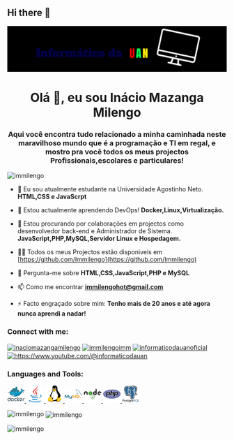 ## Hi there 👋
![Meu Bunner](https://github.com/Immilengo/Comercio/blob/main/imagens/bunner.png?raw=true)
<!--
**Immilengo/immilengo** is a ✨ _special_ ✨ repository because its `README.md` (this file) appears on your GitHub profile.

Here are some ideas to get you started:

- 🔭 I’m currently working on ...
- 🌱 I’m currently learning ...
- 👯 I’m looking to collaborate on ...
- 🤔 I’m looking for help with ...
- 💬 Ask me about ...
- 📫 How to reach me: ...
- 😄 Pronouns: ...
- ⚡ Fun fact: ...
-->
<h1 align="center">Olá 👋, eu sou Inácio Mazanga Milengo</h1>
<h3 align="center">Aqui você encontra tudo relacionado a minha caminhada neste maravilhoso mundo que é a programação e TI em regal, e mostro pra você todos os meus projectos Profissionais,escolares e particulares!</h3>

<p align="left"> <img src="https://komarev.com/ghpvc/?username=immilengo&label=Profile%20views&color=0e75b6&style=flat" alt="immilengo" /> </p>

- 🔭 Eu sou atualmente estudante na Universidade Agostinho Neto. **HTML,CSS e JavaScrpt**

- 🌱 Estou actualmente aprendendo DevOps! **Docker,Linux,Virtualização.**

- 👯 Estou procurando por colaborações em projectos como desenvolvedor back-end e Administrador de Sistema. **JavaScript,PHP,MySQL,Servidor Linux e Hospedagem.**

- 👨‍💻 Todos os meus Projectos estão disponiveis em [https://github.com/Immilengo](https://github.com/Immilengo)

- 💬 Pergunta-me sobre **HTML,CSS,JavaScript,PHP e MySQL**

- 📫 Como me encontrar **immilengohot@gmail.com**

- ⚡ Facto engraçado sobre mim: **Tenho mais de 20 anos e até agora nunca aprendi a nadar!**

<h3 align="left">Connect with me:</h3>
<p align="left">
<a href="https://linkedin.com/in/inaciomazangamilengo" target="blank"><img align="center" src="https://raw.githubusercontent.com/rahuldkjain/github-profile-readme-generator/master/src/images/icons/Social/linked-in-alt.svg" alt="inaciomazangamilengo" height="30" width="40" /></a>
<a href="https://fb.com/immilengoimm" target="blank"><img align="center" src="https://raw.githubusercontent.com/rahuldkjain/github-profile-readme-generator/master/src/images/icons/Social/facebook.svg" alt="immilengoimm" height="30" width="40" /></a>
<a href="https://instagram.com/informaticodauanoficial" target="blank"><img align="center" src="https://raw.githubusercontent.com/rahuldkjain/github-profile-readme-generator/master/src/images/icons/Social/instagram.svg" alt="informaticodauanoficial" height="30" width="40" /></a>
<a href="https://www.youtube.com/c/https://www.youtube.com/@informaticodauan" target="blank"><img align="center" src="https://raw.githubusercontent.com/rahuldkjain/github-profile-readme-generator/master/src/images/icons/Social/youtube.svg" alt="https://www.youtube.com/@informaticodauan" height="30" width="40" /></a>
</p>

<h3 align="left">Languages and Tools:</h3>
<p align="left"><a href="https://www.docker.com/" target="_blank" rel="noreferrer"> <img src="https://raw.githubusercontent.com/devicons/devicon/master/icons/docker/docker-original-wordmark.svg" alt="docker" width="40" height="40"/> </a>
<a href="https://www.java.com" target="_blank" rel="noreferrer"> <img src="https://raw.githubusercontent.com/devicons/devicon/master/icons/java/java-original.svg" alt="java" width="40" height="40"/> </a>
<a href="https://www.linux.org/" target="_blank" rel="noreferrer"> <img src="https://raw.githubusercontent.com/devicons/devicon/master/icons/linux/linux-original.svg" alt="linux" width="40" height="40"/> </a>
<a href="https://www.mysql.com/" target="_blank" rel="noreferrer"> <img src="https://raw.githubusercontent.com/devicons/devicon/master/icons/mysql/mysql-original-wordmark.svg" alt="mysql" width="40" height="40"/> </a>
<a href="https://nodejs.org" target="_blank" rel="noreferrer"> <img src="https://raw.githubusercontent.com/devicons/devicon/master/icons/nodejs/nodejs-original-wordmark.svg" alt="nodejs" width="40" height="40"/> </a>
<a href="https://www.php.net" target="_blank" rel="noreferrer"> <img src="https://raw.githubusercontent.com/devicons/devicon/master/icons/php/php-original.svg" alt="php" width="40" height="40"/> </a>
<a href="https://www.postgresql.org" target="_blank" rel="noreferrer"> <img src="https://raw.githubusercontent.com/devicons/devicon/master/icons/postgresql/postgresql-original-wordmark.svg" alt="postgresql" width="40" height="40"/> </a></p>

<p><img align="left" src="https://github-readme-stats.vercel.app/api/top-langs?username=immilengo&show_icons=true&theme=dark&locale=en&layout=compact" alt="immilengo" /></p>

<p>&nbsp;<img align="center" src="https://github-readme-stats.vercel.app/api?username=immilengo&show_icons=true&theme=dark&locale=en" alt="immilengo" /></p>

<p><img align="center" src="https://github-readme-streak-stats.herokuapp.com/?user=immilengo&theme=dark" alt="immilengo" /></p>
